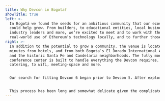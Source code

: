 ```yaml
---
title: Why Devcon in Bogota?
showTitle: true
left: >-
  In Bogotá we found the seeds for an ambitious community that our ecosystem
  could help grow. From builders, to educational entities, local business and
  industry leaders and more, we’re excited to meet and to work with those making
  real-world use of Ethereum’s technology locally, and to further those efforts
right: >-
  In addition to the potential to grow a community, the venue is located just
  minutes from hotels, and from both Bogota’s El Dorado International Airport,
  and the historic Santa Fe and Candelaria neighborhoods. The fully modern
  conference center is built to handle everything the Devcon requires, from
  catering, to wifi, meeting-space and more.


  Our search for fitting Devcon 6 began prior to Devcon 5. After exploring venues in over ten cities across the world, and meticulously evaluating each against an extensive set of criteria, the clear winner was Bogota, Colombia.


  This process has been long and somewhat delicate given the complicated year that we’ve all had, but we are excited and confident for Devcon 6 in Bogota.
---
```

